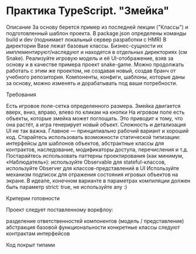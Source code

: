 # Практика TypeScript. "Змейка"

Описание
За основу берется пример из последней лекции ("Классы") и подготовленный шаблон проекта.
В package.json определены команды build и dev (поднимает локальный сервер разработки с HMR)
В директории Base лежат базовые классы. Бизнес-сущности их имплементируют/наследуют и находятся в отдельных директориях (см Snake).
Реализуйте игровую модель и её UI-отображение, взяв за основу и в качестве примера проект snake-game.
Можно продолжать работать с этим же проектом, не создавая новый, создав бранч от учебного репозитория.
Компоненты, конфиги, шаблоны, которые даны за основу, можно изменять и дорабатывать под ваши потребности.

Требования

Есть игровое поле-сетка определенного размера.
Змейка двигается вверх, вниз, вправо, влево по кликам на кнопки
На игровом поле есть объекты, которые змейка может поглощать. Это приводит к тому, что она растёт, а игра генерирует новый объект.
Сложность и детализация UI не так важна. Главное — принципиально рабочий вариант и хороший код.
Старайтесь использовать возможности статической типизации: интерфейсы для шаблонов объектов, абстрактные классы для контрактов, наследование, модификаторы доступа, перечисления и т.д.
Постарайтесь использовать паттерны проектирования (как минимум, «Наблюдатель»): используйте Observable для stateful-классов, используйте Observer для классов-представлений в UI
Используйте механизм подписок для отражения состояния игровых объектов на экране.
В идеале, конечном варианте в параметрах компиляции должен быть параметр strict: true, не используйте any :)


Критерии готовности

Проект следует поставленному воркфлоу:

разделение ответственностей компонентов (модель / представление)
абстракция базовой функциональности
конкретные классы следуют контрактам интерфейсов


Код покрыт типами
